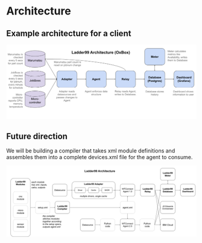 # Architecture

## Example architecture for a client

![](architecture/oxbox.png)

## Future direction

We will be building a compiler that takes xml module definitions and assembles them into a complete devices.xml file for the agent to consume. 

![](architecture/future.png)